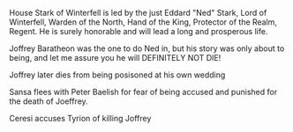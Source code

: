 House Stark of Winterfell is led by the just Eddard "Ned" Stark, Lord of
Winterfell, Warden of the North, Hand of the King, Protector of the Realm,
Regent.  He is surely honorable and will lead a long and prosperous life.

Joffrey Baratheon was the one to do Ned in, but his story was only about to being, and let me assure you he will DEFINITELY NOT DIE!

Joffrey later dies from being posisoned at his own wedding

Sansa flees with Peter Baelish for fear of being accused and punished for the death of Joeffrey.

Ceresi accuses Tyrion of killing Joffrey
